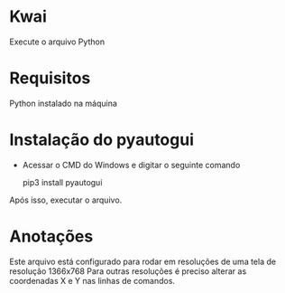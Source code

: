 # Kwai
Execute o arquivo Python

# Requisitos
Python instalado na máquina

# Instalação do pyautogui
  - Acessar o CMD do Windows e digitar o seguinte comando
  
    pip3 install pyautogui
            
 Após isso, executar o arquivo.
  
  # Anotações
   Este arquivo está configurado para rodar em resoluções de uma tela de resolução 1366x768
   Para outras resoluções é preciso alterar as coordenadas X e Y nas linhas de comandos.
